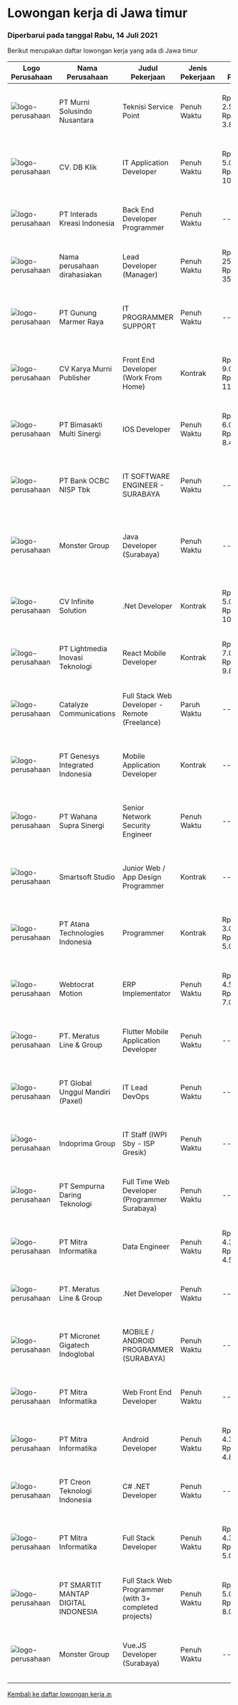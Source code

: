 
  # Lowongan kerja di Jawa timur

  ### Diperbarui pada tanggal Rabu, 14 Juli 2021

  Berikut merupakan daftar lowongan kerja yang ada di Jawa timur

  |Logo Perusahaan | Nama Perusahaan | Judul Pekerjaan | Jenis Pekerjaan | Gaji Pekerjaan | Lokasi | Deskripsi | Tanggal diunggah | Pranala |
  | -------------- | --------------- | --------------- | --------- | --------- | -------------- | ------- | ----------- | ----------- |
  |![logo-perusahaan](https://image-service-cdn.seek.com.au/ce424a029956c853025e5a94c924a3b2eae9f462/ee4dce1061f3f616224767ad58cb2fc751b8d2dc)|PT Murni Solusindo Nusantara|Teknisi Service Point|Penuh Waktu|Rp. 2.500.000-Rp. 3.800.000|Cirebon|DESKRIPSI PEKERJAAN: Melakukan PM (Preventive Maintenance) dan CM (Corrective Maintenance) ke customer sesuai dengan SLA yang sudah ditetapkan....|Selasa, 13 Juli 2021|https://www.jobstreet.co.id/id/job/teknisi-service-point-3577394?token=0~317f0a30-cc94-4ee0-96ce-eb0ecb5c183a&sectionRank=1&jobId=jobstreet-id-job-3577394|
|![logo-perusahaan](https://us.123rf.com/450wm/pavelstasevich/pavelstasevich1811/pavelstasevich181101027/112815900-stock-vector-no-image-available-icon-flat-vector.jpg?ver=6)|CV. DB Klik|IT Application Developer|Penuh Waktu|Rp. 5.000.000-Rp. 10.000.000|Surabaya|Tanggung Jawab Pekerjaan: Membangun dan merencanakan aplikasi mobile berbasis web (diutamakan Android) untuk e-commerce Membangun dan merencanakan...|Selasa, 13 Juli 2021|https://www.jobstreet.co.id/id/job/it-application-developer-3577666?token=0~317f0a30-cc94-4ee0-96ce-eb0ecb5c183a&sectionRank=2&jobId=jobstreet-id-job-3577666|
|![logo-perusahaan](https://image-service-cdn.seek.com.au/d3c6581a5bb843bfcd0acb79f0960f8b3151919d/ee4dce1061f3f616224767ad58cb2fc751b8d2dc)|PT Interads Kreasi Indonesia|Back End Developer Programmer|Penuh Waktu|---|Surabaya|We are looking for young and creative talents who are willing to grow and success as a teamJob description: Develop high quality software code in...|Minggu, 11 Juli 2021|https://www.jobstreet.co.id/id/job/back-end-developer-programmer-3570793?token=0~317f0a30-cc94-4ee0-96ce-eb0ecb5c183a&sectionRank=3&jobId=jobstreet-id-job-3570793|
|![logo-perusahaan](https://us.123rf.com/450wm/pavelstasevich/pavelstasevich1811/pavelstasevich181101027/112815900-stock-vector-no-image-available-icon-flat-vector.jpg?ver=6)|Nama perusahaan dirahasiakan|Lead Developer (Manager)|Penuh Waktu|Rp. 25.000.000-Rp. 35.000.000|Bali|Ensure that the team continues to deliver high-quality results that satisfy clients' and partners' web technology needs. Foster a culture of...|Senin, 12 Juli 2021|https://www.jobstreet.co.id/id/job/lead-developer-manager-3576139?token=0~317f0a30-cc94-4ee0-96ce-eb0ecb5c183a&sectionRank=4&jobId=jobstreet-id-job-3576139|
|![logo-perusahaan](https://image-service-cdn.seek.com.au/a6e01ad97b4b43bb38f264c89aa5144da7786c18/ee4dce1061f3f616224767ad58cb2fc751b8d2dc)|PT Gunung Marmer Raya|IT PROGRAMMER SUPPORT|Penuh Waktu|---|Surabaya|;Tugas dan tanggung jawab Membuat program untuk kebutuhan perusahaan Menghasilkan program dari hasil kolaborasi Business Analysts dan Developers...|Senin, 12 Juli 2021|https://www.jobstreet.co.id/id/job/it-programmer-support-3575904?token=0~317f0a30-cc94-4ee0-96ce-eb0ecb5c183a&sectionRank=5&jobId=jobstreet-id-job-3575904|
|![logo-perusahaan](https://image-service-cdn.seek.com.au/1cfe53d3e8d3473d2d77bed34feb0560daead6dd/ee4dce1061f3f616224767ad58cb2fc751b8d2dc)|CV Karya Murni Publisher|Front End Developer (Work From Home)|Kontrak|Rp. 9.000.000-Rp. 11.000.000|Sidoarjo|Candidate must possess at least SMU in Engineering (Computer/Telecommunication), Computer Science/Information Technology or equivalent. Required...|Selasa, 13 Juli 2021|https://www.jobstreet.co.id/id/job/front-end-developer-work-from-home-3577616?token=0~317f0a30-cc94-4ee0-96ce-eb0ecb5c183a&sectionRank=6&jobId=jobstreet-id-job-3577616|
|![logo-perusahaan](https://image-service-cdn.seek.com.au/3c3597528a656ba0a7299263a04fc9ed9cb02b85/ee4dce1061f3f616224767ad58cb2fc751b8d2dc)|PT Bimasakti Multi Sinergi|IOS Developer|Penuh Waktu|Rp. 6.000.000-Rp. 8.400.000|Sidoarjo|Development IOS Mobile Front End Application Cooperate solidly and effectively with all team members for the achievement of software development...|Selasa, 13 Juli 2021|https://www.jobstreet.co.id/id/job/ios-developer-3577643?token=0~317f0a30-cc94-4ee0-96ce-eb0ecb5c183a&sectionRank=7&jobId=jobstreet-id-job-3577643|
|![logo-perusahaan](https://us.123rf.com/450wm/pavelstasevich/pavelstasevich1811/pavelstasevich181101027/112815900-stock-vector-no-image-available-icon-flat-vector.jpg?ver=6)|PT Bank OCBC NISP Tbk|IT SOFTWARE ENGINEER - SURABAYA|Penuh Waktu|---|Surabaya|Membuat Spesifikasi teknis untuk masing-masing request dari user Melakukan coding program sesuai FSD (Functional Specification Design) Memberikan...|Selasa, 13 Juli 2021|https://www.jobstreet.co.id/id/job/it-software-engineer-surabaya-3571124?token=0~317f0a30-cc94-4ee0-96ce-eb0ecb5c183a&sectionRank=8&jobId=jobstreet-id-job-3571124|
|![logo-perusahaan](https://image-service-cdn.seek.com.au/fde7c35858fa549271ce89711d09acc66907aecf/ee4dce1061f3f616224767ad58cb2fc751b8d2dc)|Monster Group|Java Developer (Surabaya)|Penuh Waktu|---|Surabaya|Maintenance and Troubleshooting Existing Applications Develop New System Internal Application using J2EE/J2SE Ensure Designs are in Compliance with...|Selasa, 13 Juli 2021|https://www.jobstreet.co.id/id/job/java-developer-surabaya-3577171?token=0~317f0a30-cc94-4ee0-96ce-eb0ecb5c183a&sectionRank=9&jobId=jobstreet-id-job-3577171|
|![logo-perusahaan](https://image-service-cdn.seek.com.au/56b5c687b70921e14aef5f4e25daf5f16805eb94/ee4dce1061f3f616224767ad58cb2fc751b8d2dc)|CV Infinite Solution|.Net Developer|Kontrak|Rp. 5.000.000-Rp. 10.000.000|Jakarta Raya|Position: .Net Developer (Front End / Back End / Full Stack)Placement: Default = Remote / WFH, Onsite when neededWorks from home is our advantage,...|Senin, 12 Juli 2021|https://www.jobstreet.co.id/id/job/net-developer-3576464?token=0~317f0a30-cc94-4ee0-96ce-eb0ecb5c183a&sectionRank=10&jobId=jobstreet-id-job-3576464|
|![logo-perusahaan](https://image-service-cdn.seek.com.au/ebfe0f91667a47547f62ce1bea5320e2313e817f/ee4dce1061f3f616224767ad58cb2fc751b8d2dc)|PT Lightmedia Inovasi Teknologi|React Mobile Developer|Kontrak|Rp. 7.000.000-Rp. 9.800.000|Jawa Barat|Hallo, kami PT Lightmedia Inovasi Teknologi sedang mencari position full time React Developer.  Pekerjaan full time remote, yang artinya bisa dari...|Senin, 12 Juli 2021|https://www.jobstreet.co.id/id/job/react-mobile-developer-3570917?token=0~317f0a30-cc94-4ee0-96ce-eb0ecb5c183a&sectionRank=11&jobId=jobstreet-id-job-3570917|
|![logo-perusahaan](https://image-service-cdn.seek.com.au/7b0e442165d5a37f3d08361a23aff8a29b66fd62/ee4dce1061f3f616224767ad58cb2fc751b8d2dc)|Catalyze Communications|Full Stack Web Developer - Remote (Freelance)|Paruh Waktu|---|Bali|As part of our ongoing expansion, we seek a reliable, detailed, and experienced freelance Fullstack Web Developer to develop website projects using...|Senin, 12 Juli 2021|https://www.jobstreet.co.id/id/job/full-stack-web-developer-remote-freelance-3576144?token=0~317f0a30-cc94-4ee0-96ce-eb0ecb5c183a&sectionRank=12&jobId=jobstreet-id-job-3576144|
|![logo-perusahaan](https://image-service-cdn.seek.com.au/31b1523df6115d42e482e2f14e8bcd6489389a57/ee4dce1061f3f616224767ad58cb2fc751b8d2dc)|PT Genesys Integrated Indonesia|Mobile Application Developer|Kontrak|---|Surakarta|The latest mobile devices and applications are changing the way we communicate, do business, and access news and entertainment. Businesses, consumers...|Senin, 12 Juli 2021|https://www.jobstreet.co.id/id/job/mobile-application-developer-3575959?token=0~317f0a30-cc94-4ee0-96ce-eb0ecb5c183a&sectionRank=13&jobId=jobstreet-id-job-3575959|
|![logo-perusahaan](https://image-service-cdn.seek.com.au/aa84356ed1d40eb63c1535f9da85dc9cf4a33d24/ee4dce1061f3f616224767ad58cb2fc751b8d2dc)|PT Wahana Supra Sinergi|Senior Network Security Engineer|Penuh Waktu|---|Surabaya|Senior Network &amp; Security EngineerRequirements: Candidate must possess at least Bachelor's Degree in Computer Science/Information Technology or...|Selasa, 13 Juli 2021|https://www.jobstreet.co.id/id/job/senior-network-security-engineer-3566713?token=0~317f0a30-cc94-4ee0-96ce-eb0ecb5c183a&sectionRank=14&jobId=jobstreet-id-job-3566713|
|![logo-perusahaan](https://image-service-cdn.seek.com.au/a7341f3f9afd571fa934df8ef2a9eb4b1994d112/ee4dce1061f3f616224767ad58cb2fc751b8d2dc)|Smartsoft Studio|Junior Web / App Design Programmer|Kontrak|---|Bekasi|Dapat menterjemahkan desain ke format HTML / CSS (Slicing) Menguasai Bootstrap, CSS dan Jquery Memahami Tech Frontend (Vue js / React ) adalah nilai...|Jumat, 09 Juli 2021|https://www.jobstreet.co.id/id/job/junior-web-app-design-programmer-3561560?token=0~317f0a30-cc94-4ee0-96ce-eb0ecb5c183a&sectionRank=15&jobId=jobstreet-id-job-3561560|
|![logo-perusahaan](https://image-service-cdn.seek.com.au/803a54e28c47c35308d50d66bbbdc86c9d160d6b/ee4dce1061f3f616224767ad58cb2fc751b8d2dc)|PT Atana Technologies Indonesia|Programmer|Kontrak|Rp. 3.000.000-Rp. 5.000.000|Surabaya|Membuat, mengelola dan mengembangkan IT produk berupa software desktop program ( diutamakan ), web dan aplikasi sesuai dengan perkembangan tekhnologi...|Jumat, 09 Juli 2021|https://www.jobstreet.co.id/id/job/programmer-3564608?token=0~317f0a30-cc94-4ee0-96ce-eb0ecb5c183a&sectionRank=16&jobId=jobstreet-id-job-3564608|
|![logo-perusahaan](https://image-service-cdn.seek.com.au/fdec7010967175eeb31b74205589d031ef31e3da/ee4dce1061f3f616224767ad58cb2fc751b8d2dc)|Webtocrat Motion|ERP Implementator|Penuh Waktu|Rp. 4.500.000-Rp. 7.000.000|Surabaya|Candidate must possess at least a Computer Science/Information Technology or equivalent Required skill(s): ERP SAP / Odoo / other ERP for...|Jumat, 09 Juli 2021|https://www.jobstreet.co.id/id/job/erp-implementator-3569345?token=0~317f0a30-cc94-4ee0-96ce-eb0ecb5c183a&sectionRank=17&jobId=jobstreet-id-job-3569345|
|![logo-perusahaan](https://image-service-cdn.seek.com.au/ec6e9d7b3b53181e7239d9cf1fdaf38f107d0b49/ee4dce1061f3f616224767ad58cb2fc751b8d2dc)|PT. Meratus Line & Group|Flutter Mobile Application Developer|Penuh Waktu|---|Surabaya|We are looking for a Mobile Application Developer who is an expert in building applications for Android and iOS devices using Flutter Technology As a...|Minggu, 11 Juli 2021|https://www.jobstreet.co.id/id/job/flutter-mobile-application-developer-3575880?token=0~317f0a30-cc94-4ee0-96ce-eb0ecb5c183a&sectionRank=18&jobId=jobstreet-id-job-3575880|
|![logo-perusahaan](https://image-service-cdn.seek.com.au/994a9ba0c6e2c59882142c289c76b46236980b37/ee4dce1061f3f616224767ad58cb2fc751b8d2dc)|PT Global Unggul Mandiri (Paxel)|IT Lead DevOps|Penuh Waktu|---|Jakarta Timur|Requirement : Infrastructure as Code (Terraform, Ansible / Puppet / Chef etc), Containers (Docker, Compose, ECS, Kubernetes), Networking concepts...|Selasa, 13 Juli 2021|https://www.jobstreet.co.id/id/job/it-lead-devops-3577106?token=0~317f0a30-cc94-4ee0-96ce-eb0ecb5c183a&sectionRank=19&jobId=jobstreet-id-job-3577106|
|![logo-perusahaan](https://image-service-cdn.seek.com.au/98db6d222e30b3390f5b0f1a69701ee0a17b6b20/ee4dce1061f3f616224767ad58cb2fc751b8d2dc)|Indoprima Group|IT Staff (IWPI Sby - ISP Gresik)|Penuh Waktu|---|Surabaya|Job Requirement: Min S1 Teknik Informatika/ Sistem Informasi/ Ilmu Komputer dengan IPK min 3,00 Berpengalaman kerja sebagai IT Staff min. 1 th di...|Kamis, 08 Juli 2021|https://www.jobstreet.co.id/id/job/it-staff-iwpi-sby-isp-gresik-3574583?token=0~317f0a30-cc94-4ee0-96ce-eb0ecb5c183a&sectionRank=20&jobId=jobstreet-id-job-3574583|
|![logo-perusahaan](https://image-service-cdn.seek.com.au/3f3f32dda8718140589522d333ce76f5757222a3/ee4dce1061f3f616224767ad58cb2fc751b8d2dc)|PT Sempurna Daring Teknologi|Full Time Web Developer (Programmer Surabaya)|Penuh Waktu|---|Surabaya|Halo Teman,Kami PT. Sempurna Daring Teknologi sedang mencari talent yang mencintai dunia IT dan menyukai tantangan dalam hal teknologi. Mari bergabung...|Sabtu, 10 Juli 2021|https://www.jobstreet.co.id/id/job/full-time-web-developer-programmer-surabaya-3575627?token=0~317f0a30-cc94-4ee0-96ce-eb0ecb5c183a&sectionRank=21&jobId=jobstreet-id-job-3575627|
|![logo-perusahaan](https://image-service-cdn.seek.com.au/f41a3a3e89984f2dabec38a3b33e4fa0e4b94970/ee4dce1061f3f616224767ad58cb2fc751b8d2dc)|PT Mitra Informatika|Data Engineer|Penuh Waktu|Rp. 4.300.000-Rp. 4.500.000|Surabaya|About Mitra InformatikaMitra Informatika is an IT company based in Surabaya that positioning itself to become the market leader in providing...|Sabtu, 10 Juli 2021|https://www.jobstreet.co.id/id/job/data-engineer-3565418?token=0~317f0a30-cc94-4ee0-96ce-eb0ecb5c183a&sectionRank=22&jobId=jobstreet-id-job-3565418|
|![logo-perusahaan](https://image-service-cdn.seek.com.au/ec6e9d7b3b53181e7239d9cf1fdaf38f107d0b49/ee4dce1061f3f616224767ad58cb2fc751b8d2dc)|PT. Meratus Line & Group|.Net Developer|Penuh Waktu|---|Surabaya|Job Purpose:To develop and maintain high quality applications in collaboration with both internal and external teams. Qualification: &gt; 5 years...|Minggu, 11 Juli 2021|https://www.jobstreet.co.id/id/job/net-developer-3575881?token=0~317f0a30-cc94-4ee0-96ce-eb0ecb5c183a&sectionRank=23&jobId=jobstreet-id-job-3575881|
|![logo-perusahaan](https://image-service-cdn.seek.com.au/900127a6526b8d16052f77257b0985206ac0f8d2/ee4dce1061f3f616224767ad58cb2fc751b8d2dc)|PT Micronet Gigatech Indoglobal|MOBILE / ANDROID PROGRAMMER (SURABAYA)|Penuh Waktu|---|Surabaya|Tugas Dan Tanggungjawab Bertanggung jawab teknis terhadap produk yang dibangun Membina hubungan baik dengan senior ataupun junior programmer...|Jumat, 09 Juli 2021|https://www.jobstreet.co.id/id/job/mobile-android-programmer-surabaya-3568849?token=0~317f0a30-cc94-4ee0-96ce-eb0ecb5c183a&sectionRank=24&jobId=jobstreet-id-job-3568849|
|![logo-perusahaan](https://image-service-cdn.seek.com.au/f41a3a3e89984f2dabec38a3b33e4fa0e4b94970/ee4dce1061f3f616224767ad58cb2fc751b8d2dc)|PT Mitra Informatika|Web Front End Developer|Penuh Waktu|---|Surabaya|About Mitra InformatikaMitra Informatika is an IT company based in Surabaya that positioning itself to become the market leader in providing...|Sabtu, 10 Juli 2021|https://www.jobstreet.co.id/id/job/web-front-end-developer-3565419?token=0~317f0a30-cc94-4ee0-96ce-eb0ecb5c183a&sectionRank=25&jobId=jobstreet-id-job-3565419|
|![logo-perusahaan](https://image-service-cdn.seek.com.au/f41a3a3e89984f2dabec38a3b33e4fa0e4b94970/ee4dce1061f3f616224767ad58cb2fc751b8d2dc)|PT Mitra Informatika|Android Developer|Penuh Waktu|Rp. 4.300.000-Rp. 4.800.000|Surabaya|About Mitra InformatikaMitra Informatika is an IT company based in Surabaya that positioning itself to become the market leader in providing...|Sabtu, 10 Juli 2021|https://www.jobstreet.co.id/id/job/android-developer-3565414?token=0~317f0a30-cc94-4ee0-96ce-eb0ecb5c183a&sectionRank=26&jobId=jobstreet-id-job-3565414|
|![logo-perusahaan](https://image-service-cdn.seek.com.au/78901259d4decf231e925fe499347bc599591a6f/ee4dce1061f3f616224767ad58cb2fc751b8d2dc)|PT Creon Teknologi Indonesia|C# .NET Developer|Penuh Waktu|---|Jakarta Barat|Job Responsibilities: Involved in all phases of the software development life cycle – from requirements analysis, development, testing and...|Sabtu, 10 Juli 2021|https://www.jobstreet.co.id/id/job/c-net-developer-3565805?token=0~317f0a30-cc94-4ee0-96ce-eb0ecb5c183a&sectionRank=27&jobId=jobstreet-id-job-3565805|
|![logo-perusahaan](https://image-service-cdn.seek.com.au/f41a3a3e89984f2dabec38a3b33e4fa0e4b94970/ee4dce1061f3f616224767ad58cb2fc751b8d2dc)|PT Mitra Informatika|Full Stack Developer|Penuh Waktu|Rp. 4.300.000-Rp. 5.000.000|Surabaya|Kandidat harus memiliki setidaknya SMA, Diploma, Gelar Sarjana di Teknik (Komputer/Telekomunikasi), Ilmu Komputer/Teknologi Informasi atau setara....|Sabtu, 10 Juli 2021|https://www.jobstreet.co.id/id/job/full-stack-developer-3565417?token=0~317f0a30-cc94-4ee0-96ce-eb0ecb5c183a&sectionRank=28&jobId=jobstreet-id-job-3565417|
|![logo-perusahaan](https://image-service-cdn.seek.com.au/e89ce5be679274b1562dba3c2de88d68c5e5f02a/ee4dce1061f3f616224767ad58cb2fc751b8d2dc)|PT SMARTIT MANTAP DIGITAL INDONESIA|Full Stack Web Programmer (with 3+ completed projects)|Penuh Waktu|Rp. 5.000.000-Rp. 8.000.000|Surabaya|Anda mempunyai pengalaman mengerjakan lebih dari 3 web projects dan tertarik untuk mengembangkan skill programming Anda di perusahaan IT yang telah...|Jumat, 09 Juli 2021|https://www.jobstreet.co.id/id/job/full-stack-web-programmer-with-3-completed-projects-3569311?token=0~317f0a30-cc94-4ee0-96ce-eb0ecb5c183a&sectionRank=29&jobId=jobstreet-id-job-3569311|
|![logo-perusahaan](https://image-service-cdn.seek.com.au/fde7c35858fa549271ce89711d09acc66907aecf/ee4dce1061f3f616224767ad58cb2fc751b8d2dc)|Monster Group|Vue.JS Developer (Surabaya)|Penuh Waktu|---|Surabaya|Minimum of 1 years of professional,Familiarity with the Vue.js ecosystem, including Vue CLI, Vuex, Vue Router, and Nuxt.js Good understanding of HTML5...|Sabtu, 10 Juli 2021|https://www.jobstreet.co.id/id/job/vue-js-developer-surabaya-3565527?token=0~317f0a30-cc94-4ee0-96ce-eb0ecb5c183a&sectionRank=30&jobId=jobstreet-id-job-3565527|


  [Kembali ke daftar lowongan kerja 🔙](../README.md#daftar-lowongan-kerja)
  